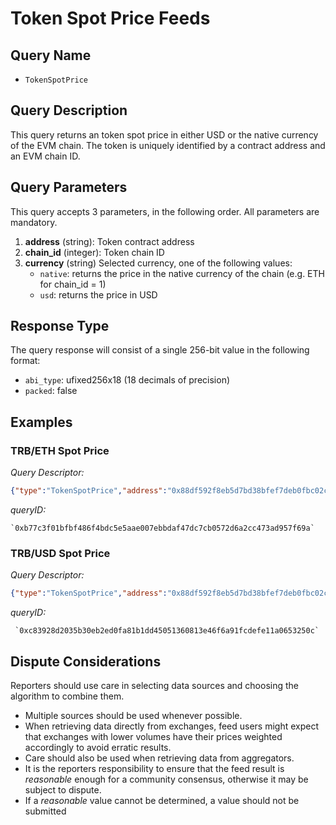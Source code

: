 # Token Spot Price Feeds

## Query Name

- `TokenSpotPrice`

## Query Description

This query returns an token spot price in either USD or the native currency of the EVM chain.
The token is uniquely identified by a contract address and an EVM chain ID.

## Query Parameters

This query accepts 3 parameters, in the following order.  All parameters are mandatory.

1. **address** (string): Token contract address
2. **chain_id** (integer): Token chain ID
3. **currency** (string) Selected currency, one of the following values:
   - `native`: returns the price in the native currency of the chain (e.g. ETH for chain_id = 1)
   - `usd`: returns the price in USD

## Response Type

The query response will consist of a single 256-bit value in the following format:

- `abi_type`: ufixed256x18 (18 decimals of precision)
- `packed`: false

## Examples

### TRB/ETH Spot Price

*Query Descriptor:*

```json
{"type":"TokenSpotPrice","address":"0x88df592f8eb5d7bd38bfef7deb0fbc02cf3778a0","chain_id":1,"currency":"native"}
```

*queryID:*

    `0xb77c3f01bfbf486f4bdc5e5aae007ebbdaf47dc7cb0572d6a2cc473ad957f69a`

### TRB/USD Spot Price

*Query Descriptor:*

```json
{"type":"TokenSpotPrice","address":"0x88df592f8eb5d7bd38bfef7deb0fbc02cf3778a0","chain_id":1,"currency":"usd"}
```

*queryID:*

     `0xc83928d2035b30eb2ed0fa81b1dd45051360813e46f6a91fcdefe11a0653250c`

## Dispute Considerations

Reporters should use care in selecting data sources and choosing the algorithm to combine them.

- Multiple sources should be used whenever possible.
- When retrieving data directly from exchanges, feed users might expect that exchanges with lower volumes
have their prices weighted accordingly to avoid erratic results.
- Care should also be used when retrieving data from aggregators.  
- It is the reporters responsibility to ensure that the feed result is *reasonable* enough for a community consensus, otherwise it may be subject to dispute.
- If a *reasonable* value cannot be determined, a value should not be submitted
